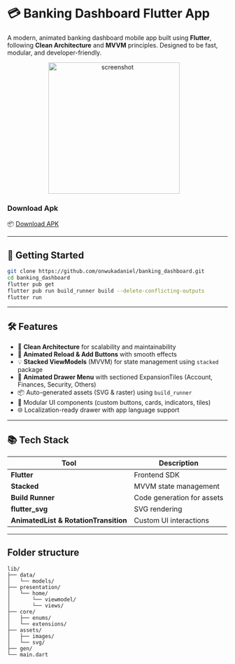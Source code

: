 # 💳 Banking Dashboard Flutter App

A modern, animated banking dashboard mobile app built using **Flutter**, following **Clean Architecture** and **MVVM** principles. Designed to be fast, modular, and developer-friendly.

<p align="center">
  <img src="lib/readme/Screen_recording_20250615_021423.gif" alt="screenshot" width="300" style="margin-right: 16px;"/> 
</p>

### Download Apk

📦 [Download APK](lib/readme/app-release.apk)

---

## 🚀 Getting Started

```bash
git clone https://github.com/onwukadaniel/banking_dashboard.git
cd banking_dashboard
flutter pub get
flutter pub run build_runner build --delete-conflicting-outputs
flutter run
```

---

## 🛠️ Features

- 🧱 **Clean Architecture** for scalability and maintainability
- 🔁 **Animated Reload & Add Buttons** with smooth effects
- 💡 **Stacked ViewModels** (MVVM) for state management using `stacked` package
- 🧩 **Animated Drawer Menu** with sectioned ExpansionTiles (Account, Finances, Security, Others)
- 📦 Auto-generated assets (SVG & raster) using `build_runner`
- 🎯 Modular UI components (custom buttons, cards, indicators, tiles)
- 🌐 Localization-ready drawer with app language support

---

## 📚 Tech Stack

| Tool | Description |
|------|-------------|
| **Flutter** | Frontend SDK |
| **Stacked** | MVVM state management |
| **Build Runner** | Code generation for assets |
| **flutter_svg** | SVG rendering |
| **AnimatedList & RotationTransition** | Custom UI interactions |

---

## Folder structure

```
lib/
├── data/
│   └── models/
├── presentation/
│   └── home/
│       └── viewmodel/
│       └── views/
├── core/
│   ├── enums/
│   └── extensions/
├── assets/
│   ├── images/
│   └── svg/
├── gen/
└── main.dart
```